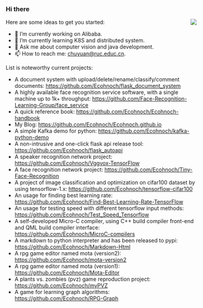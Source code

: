 ### Hi there

<img align="right" src="https://github-readme-stats.vercel.app/api?username=ecohnoch&show_icons=true&icon_color=805AD5&text_color=718096&bg_color=ffffff&hide_title=false&count_private=true" />

Here are some ideas to get you started:

- 🔭 I’m currently working on Alibaba.
- 🌱 I’m currently learning K8S and distributed system.
- 💬 Ask me about computer vision and java development.
- 📫 How to reach me: chuyuan@ruc.educ.cn.

List is noteworthy current projects:

* A document system with upload/delete/rename/classify/comment documents: https://github.com/Ecohnoch/flask_document_system
* A highly available face recognition service software, with a single machine up to 1k+ throughput: https://github.com/Face-Recognition-Learning-Group/face_service
* A quick reference book: https://github.com/Ecohnoch/Ecohnoch-handbook
* My Blog: https://github.com/Ecohnoch/Ecohnoch.github.io
* A simple Kafka demo for python: https://github.com/Ecohnoch/kafka-python-demo
* A non-intrusive and one-click flask api release tool: https://github.com/Ecohnoch/flask_autoapi
* A speaker recognition network project: https://github.com/Ecohnoch/Vggvox-TensorFlow
* A face recognition network project: https://github.com/Ecohnoch/Tiny-Face-Recognition
* A project of image classification and optimization on cifar100 dataset by using tensorflow-1.x: https://github.com/Ecohnoch/tensorflow-cifar100
* An usage for finding best learning rate: https://github.com/Ecohnoch/Find-Best-Learning-Rate-TensorFlow
* An usage for testing speed with different tensorflow input methods: https://github.com/Ecohnoch/Test_Speed_Tensorflow
* A self-developed Micro-C compiler, using C++ build compiler front-end and QML build compiler interface: https://github.com/Ecohnoch/MicroC-compilers
* A markdown to python interpreter and has been released to pypi: https://github.com/Ecohnoch/Markdown-Html
* A rpg game editor named mota (version2): https://github.com/Ecohnoch/mota-version2
* A rpg game editor named mota (version1): https://github.com/Ecohnoch/Mota-Editor
* A plants vs. zombies (pvz) game reproduction project: https://github.com/Ecohnoch/myPVZ
* A game for learning graph algorithms: https://github.com/Ecohnoch/RPG-Graph
